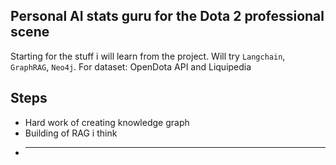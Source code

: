 ## Personal AI stats guru for the Dota 2 professional scene

Starting for the stuff i will learn from the project. Will try `Langchain`, `GraphRAG`, `Neo4j`. For dataset: OpenDota API and Liquipedia 

## Steps
* Hard work of creating knowledge graph
* Building of RAG i think
* ___
